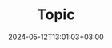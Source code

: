---
date: "2024-05-12T13:01:03+03:00"
description: ""
id: 03an401u7sqi8ewoxrgw83n
publish: true
tags:
- stub
title: Topic
updated: 1715508680537
---